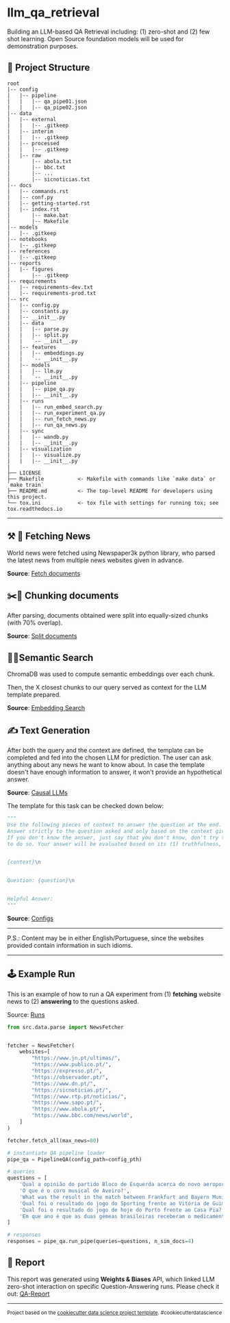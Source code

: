 llm_qa_retrieval
==============================

Building an LLM-based QA Retrieval including: (1) zero-shot and (2) few shot learning. Open Source foundation models will be used for demonstration purposes.

<h2>📌 Project Structure</h2>

```
root
|-- config
|   |-- pipeline
|   |   |-- qa_pipe01.json
|   |   |-- qa_pipe02.json
|-- data
|   |-- external
|   |   |-- .gitkeep
|   |-- interim
|   |   |-- .gitkeep
|   |-- processed
|   |   |-- .gitkeep
|   |-- raw
|       |-- abola.txt
|       |-- bbc.txt
|       |-- ...
|       |-- sicnoticias.txt
|-- docs
|   |-- commands.rst
|   |-- conf.py
|   |-- getting-started.rst
|   |-- index.rst
|       |-- make.bat
|       |-- Makefile
|-- models
|   |-- .gitkeep
|-- notebooks
|   |-- .gitkeep
|-- references
|   |-- .gitkeep
|-- reports
|   |-- figures
|       |-- .gitkeep
|-- requirements
|   |-- requirements-dev.txt
|   |-- requirements-prod.txt
|-- src
|   |-- config.py
|   |-- constants.py
|   |-- __init__.py
|   |-- data
|   |   |-- parse.py
|   |   |-- split.py
|   |   `-- __init__.py
|   |-- features
|   |   |-- embeddings.py
|   |   `-- __init__.py
|   |-- models
|   |   |-- llm.py
|   |   `-- __init__.py
|   |-- pipeline
|   |   |-- pipe_qa.py
|   |   |-- __init__.py
|   |-- runs
|   |   |-- run_embed_search.py
|   |   |-- run_experiment_qa.py
|   |   |-- run_fetch_news.py
|   |   |-- run_qa_news.py
|   |-- sync
|   |   |-- wandb.py
|   |   |-- __init__.py
|   |-- visualization
|   |   |-- visualize.py
|   |   |-- __init__.py
|
├── LICENSE
├── Makefile           <- Makefile with commands like `make data` or `make train`
├── README.md          <- The top-level README for developers using this project.
└── tox.ini            <- tox file with settings for running tox; see tox.readthedocs.io
```
---

<h2>⚒️ 📰 Fetching News</h2>

World news were fetched using Newspaper3k python library, who parsed the latest news from multiple news websites given in advance.

**Source**: [Fetch documents](src/data/parse.py)


<h2>✂️📄 Chunking documents</h2>

After parsing, documents obtained were split into equally-sized chunks (with 70% overlap).

**Source**: [Split documents](src/data/split.py)


<h2>🔎📄Semantic Search</h2>

ChromaDB was used to compute semantic embeddings over each chunk.

Then, the X closest chunks to our query served as context for the LLM template prepared.

**Source**: [Embedding Search](src/features/)


<h2>✍ Text Generation</h2>

After both the query and the context are defined, the template can be completed and fed into the chosen LLM for prediction. The user can ask anything about any news he want to know about. In case the template doesn't have enough information to answer, it won't provide an hypothetical answer.

**Source**: [Causal LLMs](src/models/)


The template for this task can be checked down below:

```python
"""
Use the following pieces of context to answer the question at the end. 
Answer strictly to the question asked and only based on the context given, not giving to much background information. 
If you don't know the answer, just say that you don't know, don't try to make up an answer when you don't have information 
to do so. Your answer will be evaluated based on its (1) truthfulness, (2) conciseness, and (3) realism.\n


{context}\n


Question: {question}\n


Helpful Answer:
"""
```

**Source**: [Configs](config/pipeline/)

------

P.S.: Content may be in either English/Portuguese, since the websites provided contain information in such idioms.

------

<h2>🕹️ Example Run</h2>

This is an example of how to run a QA experiment from (1) **fetching** website news to (2) **answering** to the questions asked.

Source: [Runs](src/runs/)

```python
from src.data.parse import NewsFetcher


fetcher = NewsFetcher(
    websites=[
        "https://www.jn.pt/ultimas/",
        "https://www.publico.pt/",
        "https://expresso.pt/",
        "https://observador.pt/", 
        "https://www.dn.pt/",
        "https://sicnoticias.pt/",
        "https://www.rtp.pt/noticias/",
        "https://www.sapo.pt/",
        "https://www.abola.pt/",
        "https://www.bbc.com/news/world",
    ]
)

fetcher.fetch_all(max_news=80)

# instantiate QA pipeline loader
pipe_qa = PipelineQA(config_path=config_pth)

# queries
questions = [
    'Qual a opinião do partido Bloco de Esquerda acerca do novo aeroporto de Lisboa?', 
    'O que é o coro musical de Aveiro?', 
    'What was the result in the match between Frankfurt and Bayern Munich?',
    'Qual foi o resultado do jogo do Sporting frente ao Vitória de Guimaraes?',
    'Qual foi o resultado do jogo de hoje do Porto frente ao Casa Pia?',
    'Em que ano é que as duas gémeas brasileiras receberam o medicamento mais caro do mundo?'
]

# responses
responses = pipe_qa.run_pipe(queries=questions, n_sim_docs=4)

```

<h2>📣 Report</h2>

This report was generated using **Weights & Biases** API, which linked LLM zero-shot interaction on specific Question-Answering runs. Please check it out: [QA-Report](https://wandb.ai/matiaspedro97/LLM_QA/reports/LLM-QA-Report--Vmlldzo2MjE4NjM3?accessToken=nm9vvqj9u1zrft6560sullxyqmbr8zwaf1np7o81c3aiafgb5srtnxkx3heb41jq)


--------
<p><small>Project based on the <a target="_blank" href="https://drivendata.github.io/cookiecutter-data-science/">cookiecutter data science project template</a>. #cookiecutterdatascience</small></p>
